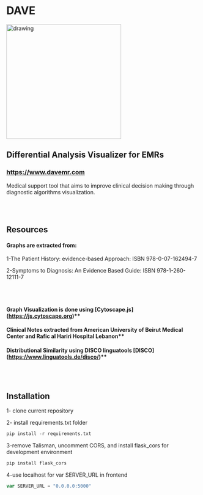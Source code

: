 
# **DAVE**
<img src="https://user-images.githubusercontent.com/69105312/169825851-a1e20a1d-f05e-4c0b-b8f3-62235f6ddfeb.svg" alt="drawing" width="300"/>

## Differential Analysis Visualizer for EMRs

### https://www.davemr.com

Medical support tool that aims to improve clinical decision making through diagnostic algorithms visualization.

<br></br>




## Resources

#### Graphs are extracted from:
1-The Patient History: evidence-based Approach: ISBN 978-0-07-162494-7 

2-Symptoms to Diagnosis: An Evidence Based Guide: ISBN 978-1-260-12111-7

<br></br>

#### Graph Visualization is done using [Cytoscape.js] (https://js.cytoscape.org)**

#### Clinical Notes extracted from American University of Beirut Medical Center and Rafic al Hariri Hospital Lebanon**

#### Distributional Similarity using DISCO linguatools [DISCO] (https://www.linguatools.de/disco/)**

<br></br>


## **Installation**

1- clone current repository

2- install requirements.txt folder

```python
pip install -r requirements.txt
```
3-remove Talisman, uncomment CORS, and install flask_cors for development environment

```python
pip install flask_cors
```

4-use localhost for var SERVER_URL in frontend

```javascript
var SERVER_URL = "0.0.0.0:5000"
```










